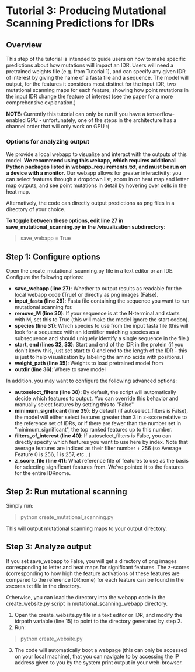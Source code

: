 # Tutorial 3: Producing Mutational Scanning Predictions for IDRs

## Overview

This step of the tutorial is intended to guide users on how to make
specific predictions about how mutations will impact an IDR. Users will
need a pretrained weights file (e.g. from Tutorial 1), and can specify
any given IDR of interest by giving the name of a fasta file and a 
sequence. The model will output, for the features it considers most
distinct for the input IDR, two mutational scanning maps for each feature,
showing how point mutations in the input IDR change the feature of interest
(see the paper for a more comprehensive explanation.)

**NOTE:** Currently this tutorial can only be run if you have a tensorflow-enabled
GPU - unfortunately, one of the steps in the architecture has a channel
order that will only work on GPU :(

### Options for analyzing output
We provide a local webapp to visualize and interact with the outputs
of this model. **We recommend using this webapp, which requires additional
Python packages listed in webapp_requirements.txt, and must be run on a 
device with a monitor.** Our webapp allows for greater interactivity: 
you can select features through a dropdown list, zoom in on heat map and letter
map outputs, and see point mutations in detail by hovering over cells in
the heat map. 

Alternatively, the code can directly output predictions as png files in
a directory of your choice. 

**To toggle between these options, edit line 27 
in save_mutational_scanning.py in the /visualization subdirectory:**
> save_webapp = True

## Step 1: Configure options 
Open the create_mutational_scanning.py file in a text editor or an IDE.
Configure the following options:
- **save_webapp (line 27)**: Whether to output results as readable for
the local webapp code (True) or directly as png images (False).
- **input_fasta (line 29)**: Fasta file containing the sequence you
want to run mutational scanning for.
- **remove_M (line 30)**: If your sequence is at the N-terminal and
starts with M, set this to True (this will make the model ignore the
start codon).
- **species (line 31)**: Which species to use from the input fasta file
(this will look for a sequence with an identifier matching species as
a subsequence and should uniquely identify a single sequence in the file.)
- **start, end (lines 32, 33)**: Start and end of the IDR in the protein
(if you don't know this, just set start to 0 and end to the length of
the IDR - this is just to help visualization by labeling the amino acids
with positions.)
- **weight_path (line 35)**: Weights to load pretrained model from
- **outdir (line 36)**: Where to save model

In addition, you may want to configure the following advanced options:
- **autoselect_filters (line 38)**: By default, the script will 
automatically decide which features to output. You can override this 
behavior and manually select features by setting this to "False"
- **minimum_significant (line 39)**: By default (if autoselect_filters 
is False), the model will either select features greater than 3 in z-score
relative to the reference set of IDRs, or if there are fewer than the 
number set in "minimum_significant", the top ranked features up to this
number.
- **filters_of_interest (line 40)**: If autoselect_filters is False,
you can directly specify which features you want to use here by index.
Note that average features are indiced as their filter number + 256 (so
Average Feature 0 is 256, 1 is 257, etc...)
- **z_score_file (line 41)**: What reference file of features to use
as the basis for selecting significant features from. We've pointed it
to the features for the entire IDRnome.

## Step 2: Run mutational scanning
Simply run:
> python create_mutational_scanning.py

This will output mutational scanning maps to your output directory.

## Step 3: Analyze output
If you set save_webapp to False, you will get a directory of png images
corresponding to letter and heat maps for significant features. The 
z-scores (corresponding to how high the feature activations of these
features are compared to the reference IDRnome) for each feature can be
found in the zscores.txt file in the directory.

Otherwise, you can load the directory into the webapp code in
the create_website.py script in mutational_scanning_webapp directory.

1. Open the create_website.py file in a text editor or IDR, and modify
the idrpath variable (line 15) to point to the directory generated by
step 2. 
2. Run: 
> python create_website.py
3. The code will automatically boot a webpage (this can only
be accessed on your local machine), that you can navigate to by 
accessing the IP address given to you by the system print output 
in your web-browser. 



